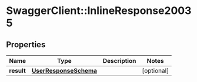 # SwaggerClient::InlineResponse20035

## Properties
Name | Type | Description | Notes
------------ | ------------- | ------------- | -------------
**result** | [**UserResponseSchema**](UserResponseSchema.md) |  | [optional] 

